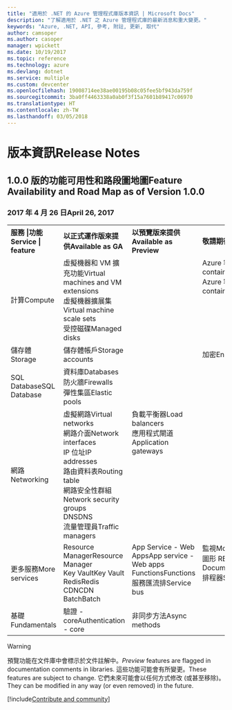 ```yaml
---
title: "適用於 .NET 的 Azure 管理程式庫版本資訊 | Microsoft Docs"
description: "了解適用於 .NET 之 Azure 管理程式庫的最新消息和重大變更。"
keywords: "Azure, .NET, API, 參考, 附註, 更新, 取代"
author: camsoper
ms.author: casoper
manager: wpickett
ms.date: 10/19/2017
ms.topic: reference
ms.technology: azure
ms.devlang: dotnet
ms.service: multiple
ms.custom: devcenter
ms.openlocfilehash: 19008714ee38ae00195b08c05fee5bf943da759f
ms.sourcegitcommit: 3ba0ff4463338a0ab0f3f15a7601b89417c06970
ms.translationtype: HT
ms.contentlocale: zh-TW
ms.lasthandoff: 03/05/2018
---
```

# <a name="release-notes"></a><span data-ttu-id="0f892-104">版本資訊</span><span class="sxs-lookup"><span data-stu-id="0f892-104">Release Notes</span></span> 

## <a name="feature-availability-and-road-map-as-of-version-100"></a><span data-ttu-id="0f892-105">1.0.0 版的功能可用性和路段圖地圖</span><span class="sxs-lookup"><span data-stu-id="0f892-105">Feature Availability and Road Map as of Version 1.0.0</span></span> ##
### <a name="april-26-2017"></a><span data-ttu-id="0f892-106">2017 年 4 月 26 日</span><span class="sxs-lookup"><span data-stu-id="0f892-106">April 26, 2017</span></span>

<table>
  <tr>
    <th align="left"><span data-ttu-id="0f892-107">服務 |功能</span><span class="sxs-lookup"><span data-stu-id="0f892-107">Service | feature</span></span></th>
    <th align="left"><span data-ttu-id="0f892-108">以正式運作版來提供</span><span class="sxs-lookup"><span data-stu-id="0f892-108">Available as GA</span></span></th>
    <th align="left"><span data-ttu-id="0f892-109">以預覽版來提供</span><span class="sxs-lookup"><span data-stu-id="0f892-109">Available as Preview</span></span></th>
    <th align="left"><span data-ttu-id="0f892-110">敬請期待</span><span class="sxs-lookup"><span data-stu-id="0f892-110">Coming soon</span></span></th>
  </tr>
  <tr>
    <td><span data-ttu-id="0f892-111">計算</span><span class="sxs-lookup"><span data-stu-id="0f892-111">Compute</span></span></td>
    <td><span data-ttu-id="0f892-112">虛擬機器和 VM 擴充功能</span><span class="sxs-lookup"><span data-stu-id="0f892-112">Virtual machines and VM extensions</span></span><br><span data-ttu-id="0f892-113">虛擬機器擴展集</span><span class="sxs-lookup"><span data-stu-id="0f892-113">Virtual machine scale sets</span></span><br><span data-ttu-id="0f892-114">受控磁碟</span><span class="sxs-lookup"><span data-stu-id="0f892-114">Managed disks</span></span></td>
    <td></td>
    <td valign="top"><span data-ttu-id="0f892-115">Azure 容器服務</span><span class="sxs-lookup"><span data-stu-id="0f892-115">Azure container services</span></span><br><span data-ttu-id="0f892-116">Azure 容器登錄</span><span class="sxs-lookup"><span data-stu-id="0f892-116">Azure container registry</span></span></td>
  </tr>
  <tr>
    <td><span data-ttu-id="0f892-117">儲存體</span><span class="sxs-lookup"><span data-stu-id="0f892-117">Storage</span></span></td>
    <td><span data-ttu-id="0f892-118">儲存體帳戶</span><span class="sxs-lookup"><span data-stu-id="0f892-118">Storage accounts</span></span></td>
    <td></td>
    <td><span data-ttu-id="0f892-119">加密</span><span class="sxs-lookup"><span data-stu-id="0f892-119">Encryption</span></span></td>
  </tr>
  <tr>
    <td><span data-ttu-id="0f892-120">SQL Database</span><span class="sxs-lookup"><span data-stu-id="0f892-120">SQL Database</span></span></td>
    <td><span data-ttu-id="0f892-121">資料庫</span><span class="sxs-lookup"><span data-stu-id="0f892-121">Databases</span></span><br><span data-ttu-id="0f892-122">防火牆</span><span class="sxs-lookup"><span data-stu-id="0f892-122">Firewalls</span></span><br><span data-ttu-id="0f892-123">彈性集區</span><span class="sxs-lookup"><span data-stu-id="0f892-123">Elastic pools</span></span></td>
    <td></td>
    <td valign="top"></td>
  </tr>
  <tr>
    <td><span data-ttu-id="0f892-124">網路</span><span class="sxs-lookup"><span data-stu-id="0f892-124">Networking</span></span></td>
    <td><span data-ttu-id="0f892-125">虛擬網路</span><span class="sxs-lookup"><span data-stu-id="0f892-125">Virtual networks</span></span><br><span data-ttu-id="0f892-126">網路介面</span><span class="sxs-lookup"><span data-stu-id="0f892-126">Network interfaces</span></span><br><span data-ttu-id="0f892-127">IP 位址</span><span class="sxs-lookup"><span data-stu-id="0f892-127">IP addresses</span></span><br><span data-ttu-id="0f892-128">路由資料表</span><span class="sxs-lookup"><span data-stu-id="0f892-128">Routing table</span></span><br><span data-ttu-id="0f892-129">網路安全性群組</span><span class="sxs-lookup"><span data-stu-id="0f892-129">Network security groups</span></span><br><span data-ttu-id="0f892-130">DNS</span><span class="sxs-lookup"><span data-stu-id="0f892-130">DNS</span></span><br><span data-ttu-id="0f892-131">流量管理員</span><span class="sxs-lookup"><span data-stu-id="0f892-131">Traffic managers</span></span></td>
    <td valign="top"><span data-ttu-id="0f892-132">負載平衡器</span><span class="sxs-lookup"><span data-stu-id="0f892-132">Load balancers</span></span><br><span data-ttu-id="0f892-133">應用程式閘道</span><span class="sxs-lookup"><span data-stu-id="0f892-133">Application gateways</span></span></td>
    <td valign="top"></td>
  </tr>
  <tr>
    <td><span data-ttu-id="0f892-134">更多服務</span><span class="sxs-lookup"><span data-stu-id="0f892-134">More services</span></span></td>
    <td><span data-ttu-id="0f892-135">Resource Manager</span><span class="sxs-lookup"><span data-stu-id="0f892-135">Resource Manager</span></span><br><span data-ttu-id="0f892-136">Key Vault</span><span class="sxs-lookup"><span data-stu-id="0f892-136">Key Vault</span></span><br><span data-ttu-id="0f892-137">Redis</span><span class="sxs-lookup"><span data-stu-id="0f892-137">Redis</span></span><br><span data-ttu-id="0f892-138">CDN</span><span class="sxs-lookup"><span data-stu-id="0f892-138">CDN</span></span><br><span data-ttu-id="0f892-139">Batch</span><span class="sxs-lookup"><span data-stu-id="0f892-139">Batch</span></span></td>
    <td valign="top"><span data-ttu-id="0f892-140">App Service - Web Apps</span><span class="sxs-lookup"><span data-stu-id="0f892-140">App service - Web apps</span></span><br><span data-ttu-id="0f892-141">Functions</span><span class="sxs-lookup"><span data-stu-id="0f892-141">Functions</span></span><br><span data-ttu-id="0f892-142">服務匯流排</span><span class="sxs-lookup"><span data-stu-id="0f892-142">Service bus</span></span></td>
    <td valign="top"><span data-ttu-id="0f892-143">監視</span><span class="sxs-lookup"><span data-stu-id="0f892-143">Monitor</span></span><br><span data-ttu-id="0f892-144">圖形 RBAC</span><span class="sxs-lookup"><span data-stu-id="0f892-144">Graph RBAC</span></span><br><span data-ttu-id="0f892-145">DocumentDB</span><span class="sxs-lookup"><span data-stu-id="0f892-145">DocumentDB</span></span><br><span data-ttu-id="0f892-146">排程器</span><span class="sxs-lookup"><span data-stu-id="0f892-146">Scheduler</span></span></td>
  </tr>
  <tr>
    <td><span data-ttu-id="0f892-147">基礎</span><span class="sxs-lookup"><span data-stu-id="0f892-147">Fundamentals</span></span></td>
    <td><span data-ttu-id="0f892-148">驗證 - core</span><span class="sxs-lookup"><span data-stu-id="0f892-148">Authentication - core</span></span></td>
    <td><span data-ttu-id="0f892-149">非同步方法</span><span class="sxs-lookup"><span data-stu-id="0f892-149">Async methods</span></span></td>
    <td valign="top"></td>
  </tr>
</table>

> [!WARNING] 
> <span data-ttu-id="0f892-150">預覽功能在文件庫中會標示於文件註解中。</span><span class="sxs-lookup"><span data-stu-id="0f892-150">*Preview* features are flagged in documentation comments in libraries.</span></span> <span data-ttu-id="0f892-151">這些功能可能會有所變更。</span><span class="sxs-lookup"><span data-stu-id="0f892-151">These features are subject to change.</span></span> <span data-ttu-id="0f892-152">它們未來可能會以任何方式修改 (或甚至移除)。</span><span class="sxs-lookup"><span data-stu-id="0f892-152">They can be modified in any way (or even removed) in the future.</span></span>

[!include[Contribute and community](includes/contribute.md)]
